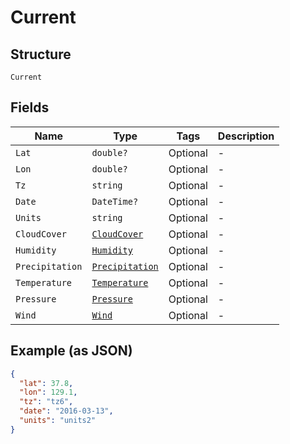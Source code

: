 
# Current

## Structure

`Current`

## Fields

| Name | Type | Tags | Description |
|  --- | --- | --- | --- |
| `Lat` | `double?` | Optional | - |
| `Lon` | `double?` | Optional | - |
| `Tz` | `string` | Optional | - |
| `Date` | `DateTime?` | Optional | - |
| `Units` | `string` | Optional | - |
| `CloudCover` | [`CloudCover`](../../doc/models/cloud-cover.md) | Optional | - |
| `Humidity` | [`Humidity`](../../doc/models/humidity.md) | Optional | - |
| `Precipitation` | [`Precipitation`](../../doc/models/precipitation.md) | Optional | - |
| `Temperature` | [`Temperature`](../../doc/models/temperature.md) | Optional | - |
| `Pressure` | [`Pressure`](../../doc/models/pressure.md) | Optional | - |
| `Wind` | [`Wind`](../../doc/models/wind.md) | Optional | - |

## Example (as JSON)

```json
{
  "lat": 37.8,
  "lon": 129.1,
  "tz": "tz6",
  "date": "2016-03-13",
  "units": "units2"
}
```

